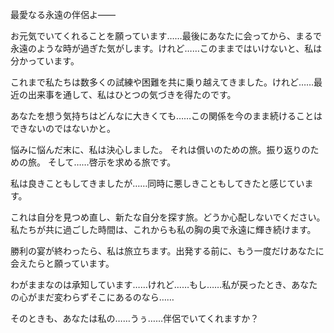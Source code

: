 <!-- title: 最愛なる伴侶へ -->

最愛なる永遠の伴侶よ――

お元気でいてくれることを願っています……最後にあなたに会ってから、まるで永遠のような時が過ぎた気がします。けれど……このままではいけないと、私は分かっています。

これまで私たちは数多くの試練や困難を共に乗り越えてきました。けれど……最近の出来事を通して、私はひとつの気づきを得たのです。

あなたを想う気持ちはどんなに大きくても……この関係を今のまま続けることはできないのではないかと。

悩みに悩んだ末に、私は決心しました。
それは償いのための旅。振り返りのための旅。
そして……啓示を求める旅です。

私は良きこともしてきましたが……同時に悪しきこともしてきたと感じています。

これは自分を見つめ直し、新たな自分を探す旅。どうか心配しないでください。私たちが共に過ごした時間は、これからも私の胸の奥で永遠に輝き続けます。

勝利の宴が終わったら、私は旅立ちます。出発する前に、もう一度だけあなたに会えたらと願っています。

わがままなのは承知しています……けれど……もし……私が戻ったとき、あなたの心がまだ変わらずそこにあるのなら……

そのときも、あなたは私の……うぅ……伴侶でいてくれますか？

